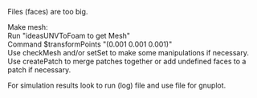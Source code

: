 Files (faces) are too big. </br>

Make mesh: </br>
Run "ideasUNVToFoam to get Mesh" </br>
Command $transformPoints "(0.001 0.001 0.001)" </br>
Use checkMesh and/or setSet to make some manipulations if necessary.</br>
Use createPatch to merge patches together or add undefined faces to a patch if necessary. </br>

For simulation results look to run (log) file and use file for gnuplot.
